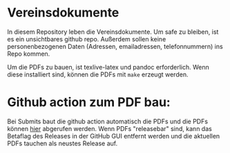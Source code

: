 # Vereinsdokumente

In diesem Repository leben die Vereinsdokumente. Um safe zu bleiben, ist es
ein unsichtbares github repo. Außerdem sollen keine personenbezogenen Daten
(Adressen, emailadressen, telefonnummern) ins Repo kommen.

Um die PDFs zu bauen, ist texlive-latex und pandoc erforderlich. Wenn diese
installiert sind, können die PDFs mit ``make`` erzeugt werden.

# Github action zum PDF bau:
Bei Submits baut die github action automatisch die PDFs und die PDFs können
[hier](https://github.com/openbikesensor/verein-dokumente/releases) abgerufen
werden. Wenn PDFs "releasebar" sind, kann das Betaflag des Releases in
der GitHub GUI entfernt werden und die aktuellen PDFs tauchen als neustes
Release auf.